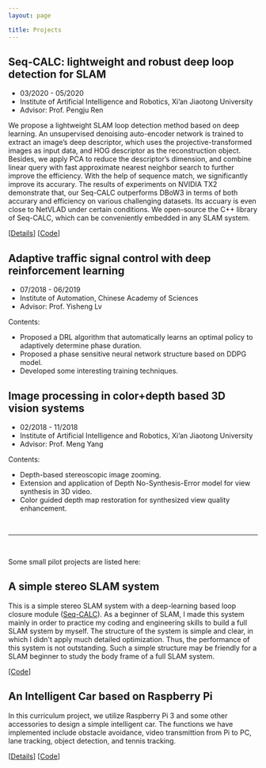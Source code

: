 ```yaml
---
layout: page

title: Projects
---
```


## Seq-CALC: lightweight and robust deep loop detection for SLAM

* 03/2020 - 05/2020
* Institute of Artificial Intelligence and Robotics, Xi’an Jiaotong University
* Advisor: Prof. Pengju Ren

We propose a lightweight SLAM loop detection method based on deep learning. An unsupervised denoising auto-encoder network is trained to extract an image’s deep descriptor, which uses the projective-transformed images as input data, and HOG descriptor as the reconstruction object. Besides, we apply PCA to reduce the descriptor’s dimension, and combine linear query with fast approximate nearest neighbor search to further improve the efficiency. With the help of sequence match, we significantly improve its accurary. The results of experiments on NVIDIA TX2 demonstrate that, our Seq-CALC outperforms DBoW3 in terms of both accurary and efficiency on various challenging datasets. Its accuary is even close to NetVLAD under certain conditions. We open-source the C++ library of Seq-CALC, which can be conveniently embedded in any SLAM system.

[[Details](https://mingrui-yu.github.io/Seq-CALC/)] [[Code](https://github.com/Mingrui-Yu/Seq-CALC)]


## Adaptive traffic signal control with deep reinforcement learning 

* 07/2018 - 06/2019
* Institute of Automation, Chinese Academy of Sciences
* Advisor: Prof. Yisheng Lv

Contents:
* Proposed a DRL algorithm that automatically learns an optimal policy to adaptively determine
phase duration.
* Proposed a phase sensitive neural network structure based on DDPG model.
* Developed some interesting training techniques.

## Image processing in color+depth based 3D vision systems

* 02/2018 - 11/2018
* Institute of Artificial Intelligence and Robotics, Xi’an Jiaotong University
* Advisor: Prof. Meng Yang

Contents:
* Depth-based stereoscopic image zooming.
* Extension and application of Depth No-Synthesis-Error model for view synthesis in 3D video.
* Color guided depth map restoration for synthesized view quality enhancement.

&emsp;

***

&emsp;

Some small pilot projects are listed here:

## A simple stereo SLAM system

This is a simple stereo SLAM system with a deep-learning based loop closure module ([Seq-CALC](https://github.com/Mingrui-Yu/Seq-CALC)). As a beginner of SLAM, I made this system mainly in order to practice my coding and engineering skills to build a full SLAM system by myself. The structure of the system is simple and clear, in which I didn't apply much detailed optimization. Thus, the performance of this system is not outstanding. Such a simple structure may be friendly for a SLAM beginner to study the body frame of a full SLAM system.

[[Code](https://github.com/Mingrui-Yu/A-Simple-Stereo-SLAM-System)]


## An Intelligent Car based on Raspberry Pi

In this curriculum project, we utilize Raspberry Pi 3 and some other accessories to design a simple intelligent car. The functions we have implemented include obstacle avoidance, video transmittion from Pi to PC, lane tracking, object detection, and tennis tracking.

[[Details](https://mingrui-yu.github.io/RaspberryCar/)] [[Code](https://github.com/Mingrui-Yu/RaspberryCar)]

